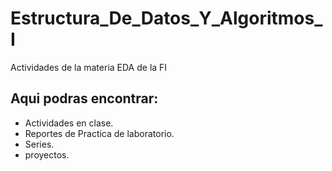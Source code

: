 # Estructura_De_Datos_Y_Algoritmos_I
Actividades de la materia EDA de la FI

## Aqui podras encontrar:

- Actividades en clase.
- Reportes de Practica de laboratorio.
- Series.
- proyectos.
